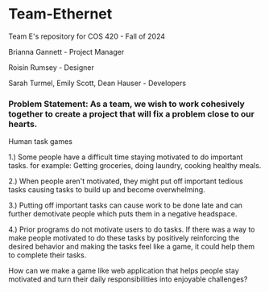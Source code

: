# Team-Ethernet

Team E's repository for COS 420 - Fall of 2024

Brianna Gannett - Project Manager

Roisin Rumsey - Designer

Sarah Turmel, Emily Scott, Dean Hauser - Developers

### Problem Statement: As a team, we wish to work cohesively together to create a project that will fix a problem close to our hearts.

Human task games

1.) Some people have a difficult time staying motivated to do important tasks. for example: Getting groceries, doing laundry, cooking healthy meals.

2.) When people aren't motivated, they might put off important tedious tasks causing tasks to build up and become overwhelming.

3.) Putting off important tasks can cause work to be done late and can further demotivate people which puts them in a negative headspace.

4.) Prior programs do not motivate users to do tasks. If there was a way to make people motivated to do these tasks by positively reinforcing the desired behavior and making the tasks feel like a game, it could help them to complete their tasks.

How can we make a game like web application that helps people stay motivated and turn their daily responsibilities into enjoyable challenges?
